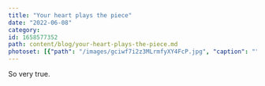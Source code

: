 ```yaml
---
title: "Your heart plays the piece"
date: "2022-06-08"
category: 
id: 1658577352
path: content/blog/your-heart-plays-the-piece.md
photoset: [{"path": "/images/gciwf7i2z3MLrmfyXY4FcP.jpg", "caption": "", "thumbnail": "True"}]
---
```

So very true.